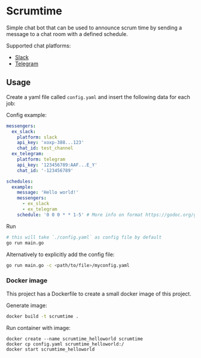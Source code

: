 # Scrumtime

Simple chat bot that can be used to announce scrum time by sending a message to a chat room with a defined schedule.

Supported chat platforms:
 - [Slack](https://slack.com/)
 - [Telegram](https://telegram.org/)

## Usage

Create a yaml file called `config.yaml` and insert the following data for each job:

Config example:

```yaml
messengers:
  ex_slack:
    platform: slack
    api_key: 'xoxp-388...123'
    chat_id: test_channel
  ex_telegram:
    platform: telegram
    api_key: '123456789:AAF...E_Y'
    chat_id: '-123456789'

schedules:
  example:
    message: 'Hello world!'
    messengers:
      - ex_slack
      - ex_telegram
    schedule: '0 0 0 * * 1-5' # More info on format https://godoc.org/github.com/robfig/cron#hdr-CRON_Expression_Format
```

Run
```sh
# this will take `./config.yaml` as config file by default
go run main.go
```

Alternatively to explicitly add the config file:
```sh
go run main.go -c <path/to/file>/myconfig.yaml
```

### Docker image

This project has a Dockerfile to create a small docker image of this project.

Generate image:
```sh
docker build -t scrumtime .
```

Run container with image:
```
docker create --name scrumtime_helloworld scrumtime
docker cp config.yaml scrumtime_helloworld:/
docker start scrumtime_helloworld
```
